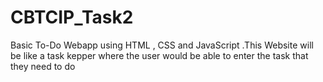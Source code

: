 # CBTCIP_Task2
Basic To-Do Webapp using HTML , CSS  and JavaScript .This Website will be like a task kepper where the user would be able to enter the task that they need to do
